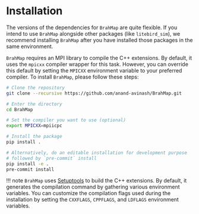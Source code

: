 # Installation

The versions of the dependencies for `BrahMap` are quite flexible. If you
intend to use `BrahMap` alongside other packages (like `litebird_sim`), we
recommend installing `BrahMap` after you have installed those packages in the
same environment.

`BrahMap` requires an MPI library to compile the C++ extensions. By default,
it uses the `mpicxx` compiler wrapper for this task. However, you can override
this default by setting the `MPICXX` environment variable to your preferred
compiler. To install `BrahMap`, please follow these steps:

```bash
# Clone the repository
git clone --recursive https://github.com/anand-avinash/BrahMap.git

# Enter the directory
cd BrahMap

# Set the compiler you want to use (optional)
export MPICXX=mpiicpc

# Install the package
pip install .

# Alternatively, do an editable installation for development purpose
# followed by `pre-commit` install
pip install -e .
pre-commit install
```

!!! note
    `BrahMap` uses [Setuptools](https://setuptools.pypa.io/en/latest/index.html)
    to build the C++ extensions. By default, it generates the compilation
    command by gathering various environment variables. You can customize the
    compilation flags used during the installation by setting the `CXXFLAGS`,
    `CPPFLAGS`, and `LDFLAGS` environment variables.
